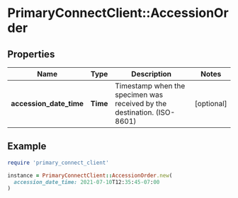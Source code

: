 # PrimaryConnectClient::AccessionOrder

## Properties

| Name | Type | Description | Notes |
| ---- | ---- | ----------- | ----- |
| **accession_date_time** | **Time** | Timestamp when the specimen was received by the destination. (ISO-8601) | [optional] |

## Example

```ruby
require 'primary_connect_client'

instance = PrimaryConnectClient::AccessionOrder.new(
  accession_date_time: 2021-07-10T12:35:45-07:00
)
```

